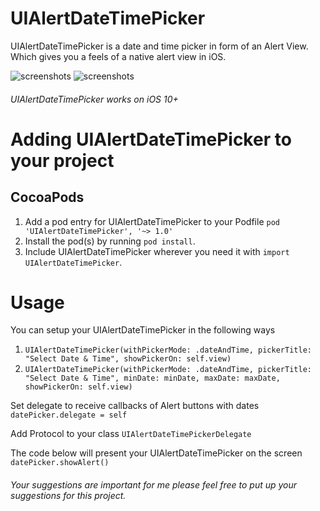 # UIAlertDateTimePicker
UIAlertDateTimePicker is a date and time picker in form of an Alert View. Which gives you a feels of a native alert view in iOS.


![screenshots](https://user-images.githubusercontent.com/27779489/55546902-d1e20800-56ed-11e9-89ba-aa61147145ab.png)
![screenshots](https://user-images.githubusercontent.com/27779489/55546903-d1e20800-56ed-11e9-88c3-741f7bbd065b.png)

###### UIAlertDateTimePicker works on iOS 10+  


# Adding UIAlertDateTimePicker to your project
## CocoaPods
1. Add a pod entry for UIAlertDateTimePicker to your Podfile ```pod 'UIAlertDateTimePicker', '~> 1.0'```
2. Install the pod(s) by running ```pod install```.
3. Include UIAlertDateTimePicker wherever you need it with ```import UIAlertDateTimePicker```.

# Usage
You can setup your UIAlertDateTimePicker in the following ways  
1. ```UIAlertDateTimePicker(withPickerMode: .dateAndTime, pickerTitle: "Select Date & Time", showPickerOn: self.view)```  
2. ```UIAlertDateTimePicker(withPickerMode: .dateAndTime, pickerTitle: "Select Date & Time", minDate: minDate, maxDate: maxDate, showPickerOn: self.view)```  

Set delegate to receive callbacks of Alert buttons with dates  
```datePicker.delegate = self```  
  
Add Protocol to your class ```UIAlertDateTimePickerDelegate```  
  
The code below will present your UIAlertDateTimePicker on the screen  
```datePicker.showAlert()```  


###### Your suggestions are important for me please feel free to put up your suggestions for this project.
